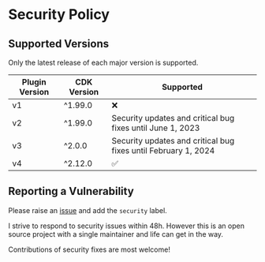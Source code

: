 # Security Policy

## Supported Versions

Only the latest release of each major version is supported.

| Plugin Version | CDK Version | Supported                                                      |
| -------------- | ----------- | -------------------------------------------------------------- |
| v1             | ^1.99.0     | :x:                                                            |
| v2             | ^1.99.0     | Security updates and critical bug fixes until June 1, 2023     |
| v3             | ^2.0.0      | Security updates and critical bug fixes until February 1, 2024 |
| v4             | ^2.12.0     | :white_check_mark:                                             |

## Reporting a Vulnerability

Please raise an [issue](https://github.com/mrgrain/cdk-esbuild/issues) and add the `security` label.

I strive to respond to security issues within 48h. However this is an open source project with a single maintainer and life can get in the way.

Contributions of security fixes are most welcome!
